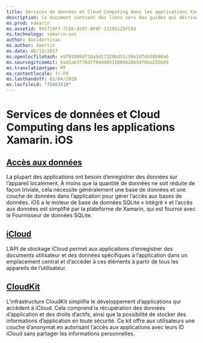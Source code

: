 ```yaml
---
title: Services de données et Cloud Computing dans les applications Xamarin. iOS
description: Ce document contient des liens vers des guides qui décrivent comment utiliser les données locales, iCloud et CloudKit dans une application Xamarin. iOS.
ms.prod: xamarin
ms.assetid: 945719F7-7CE6-4207-BF0F-23195125FC84
ms.technology: xamarin-ios
author: davidortinau
ms.author: daortin
ms.date: 06/13/2017
ms.openlocfilehash: e9f910804f3da9d173206d51c59e1d7ddd9b90a6
ms.sourcegitcommit: bad1ab3f78d7f94d48511666626b54f8ba155689
ms.translationtype: MT
ms.contentlocale: fr-FR
ms.lasthandoff: 01/04/2020
ms.locfileid: "75663510"
---
```

# <a name="data-and-cloud-services-in-xamarinios-apps"></a>Services de données et Cloud Computing dans les applications Xamarin. iOS

## <a name="data-accessiosdata-clouddataindexmd"></a>[Accès aux données](~/ios/data-cloud/data/index.md)

La plupart des applications ont besoin d’enregistrer des données sur l’appareil localement. À moins que la quantité de données ne soit réduite de façon triviale, cela nécessite généralement une base de données et une couche de données dans l’application pour gérer l’accès aux bases de données. iOS a le moteur de base de données SQLite « intégré » et l’accès aux données est simplifié par la plateforme de Xamarin, qui est fournie avec le Fournisseur de données SQLite.

## <a name="icloudiosdata-cloudintroduction-to-icloudmd"></a>[iCloud](~/ios/data-cloud/introduction-to-icloud.md)

L’API de stockage iCloud permet aux applications d’enregistrer des documents utilisateur et des données spécifiques à l’application dans un emplacement central et d’accéder à ces éléments à partir de tous les appareils de l’utilisateur.

## <a name="cloudkitiosdata-cloudintro-to-cloudkitmd"></a>[CloudKit](~/ios/data-cloud/intro-to-cloudkit.md)

L’infrastructure CloudKit simplifie le développement d’applications qui accèdent à iCloud. Cela comprend la récupération des données d’application et des droits d’actifs, ainsi que la possibilité de stocker des informations d’application en toute sécurité. Ce kit offre aux utilisateurs une couche d’anonymat en autorisant l’accès aux applications avec leurs ID iCloud sans partager les informations personnelles.

